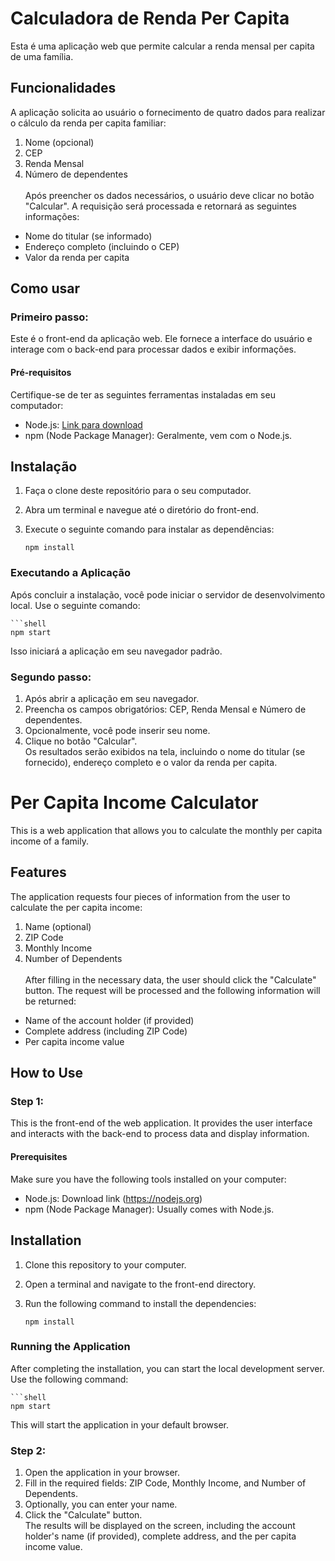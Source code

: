 # Calculadora de Renda Per Capita 
Esta é uma aplicação web que permite calcular a renda mensal per capita de uma família.

## Funcionalidades
A aplicação solicita ao usuário o fornecimento de quatro dados para realizar o cálculo da renda per capita familiar:

1. Nome (opcional)
2. CEP
3. Renda Mensal
4. Número de dependentes </br> </br>
Após preencher os dados necessários, o usuário deve clicar no botão "Calcular". A requisição será processada e retornará as seguintes informações:

- Nome do titular (se informado)
- Endereço completo (incluindo o CEP)
- Valor da renda per capita
## Como usar

### Primeiro passo:
Este é o front-end da aplicação web. Ele fornece a interface do usuário e interage com o back-end para processar dados e exibir informações.

#### Pré-requisitos

Certifique-se de ter as seguintes ferramentas instaladas em seu computador:

- Node.js: [Link para download](https://nodejs.org)
- npm (Node Package Manager): Geralmente, vem com o Node.js.

## Instalação

1. Faça o clone deste repositório para o seu computador.
2. Abra um terminal e navegue até o diretório do front-end.
3. Execute o seguinte comando para instalar as dependências:

   ```shell
   npm install
   
### Executando a Aplicação
Após concluir a instalação, você pode iniciar o servidor de desenvolvimento local. Use o seguinte comando:

    ```shell
    npm start
   
Isso iniciará a aplicação em seu navegador padrão. 

### Segundo passo:
1. Após abrir a aplicação em seu navegador.
2. Preencha os campos obrigatórios: CEP, Renda Mensal e Número de dependentes.
3. Opcionalmente, você pode inserir seu nome.
4. Clique no botão "Calcular".</br>
Os resultados serão exibidos na tela, incluindo o nome do titular (se fornecido), endereço completo e o valor da renda per capita.
# 

# Per Capita Income Calculator
This is a web application that allows you to calculate the monthly per capita income of a family.

## Features
The application requests four pieces of information from the user to calculate the per capita income:

1. Name (optional)
2. ZIP Code
3. Monthly Income
4. Number of Dependents </br> </br>
After filling in the necessary data, the user should click the "Calculate" button. The request will be processed and the following information will be returned:
- Name of the account holder (if provided)
- Complete address (including ZIP Code)
- Per capita income value
## How to Use
### Step 1:
This is the front-end of the web application. It provides the user interface and interacts with the back-end to process data and display information.

#### Prerequisites
Make sure you have the following tools installed on your computer:

- Node.js: Download link (https://nodejs.org)
- npm (Node Package Manager): Usually comes with Node.js.
## Installation
1. Clone this repository to your computer.

2. Open a terminal and navigate to the front-end directory.

3. Run the following command to install the dependencies:

   ```shell
   npm install
   
### Running the Application
After completing the installation, you can start the local development server. Use the following command:

    ```shell
    npm start
   
This will start the application in your default browser. 
### Step 2:
1. Open the application in your browser.
2. Fill in the required fields: ZIP Code, Monthly Income, and Number of Dependents.
3. Optionally, you can enter your name.
4. Click the "Calculate" button. </br>
The results will be displayed on the screen, including the account holder's name (if provided), complete address, and the per capita income value.
